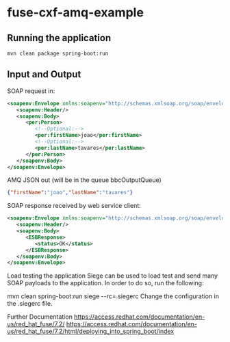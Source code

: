 # fuse-cxf-amq-example

## Running the application

```text
mvn clean package spring-boot:run
```

## Input and Output

SOAP request in:

```xml
<soapenv:Envelope xmlns:soapenv="http://schemas.xmlsoap.org/soap/envelope/" xmlns:per="http://www.person.bbc.com">
   <soapenv:Header/>
   <soapenv:Body>
      <per:Person>
         <!--Optional:-->
         <per:firstName>joao</per:firstName>
         <!--Optional:-->
         <per:lastName>tavares</per:lastName>
      </per:Person>
   </soapenv:Body>
</soapenv:Envelope>
```

AMQ JSON out (will be in the queue bbcOutputQueue)

```json
{"firstName":"joao","lastName":"tavares"}
```

SOAP response received by web service client:

```xml
<soapenv:Envelope xmlns:soapenv="http://schemas.xmlsoap.org/soap/envelope/" xmlns:web="http://webservice.index.mdm.sun.com/">
   <soapenv:Header/>
   <soapenv:Body>
      <ESBResponse>
         <status>OK</status>
      </ESBResponse>
   </soapenv:Body>
</soapenv:Envelope>
```

Load testing the application
Siege can be used to load test and send many SOAP payloads to the application. In order to do so, run the following:

mvn clean spring-boot:run
siege --rc=.siegerc
Change the configuration in the .siegerc file.

Further Documentation
https://access.redhat.com/documentation/en-us/red_hat_fuse/7.2/
https://access.redhat.com/documentation/en-us/red_hat_fuse/7.2/html/deploying_into_spring_boot/index
